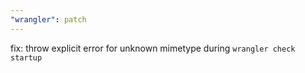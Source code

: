 ```yaml
---
"wrangler": patch
---
```


fix: throw explicit error for unknown mimetype during `wrangler check startup`
